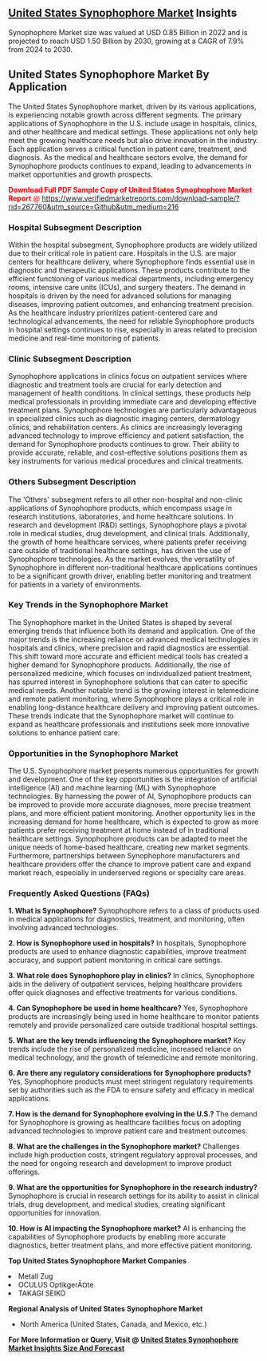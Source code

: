 <h2><a href="https://www.verifiedmarketreports.com/download-sample/?rid=267760&amp;utm_source=Github&amp;utm_medium=216" target="_blank">United States Synophophore Market</a> Insights</h2><p>Synophophore Market size was valued at USD 0.85 Billion in 2022 and is projected to reach USD 1.50 Billion by 2030, growing at a CAGR of 7.9% from 2024 to 2030.</p><p><h2>United States Synophophore Market By Application</h2><p>The United States Synophophore market, driven by its various applications, is experiencing notable growth across different segments. The primary applications of Synophophore in the U.S. include usage in hospitals, clinics, and other healthcare and medical settings. These applications not only help meet the growing healthcare needs but also drive innovation in the industry. Each application serves a critical function in patient care, treatment, and diagnosis. As the medical and healthcare sectors evolve, the demand for Synophophore products continues to expand, leading to advancements in market opportunities and growth prospects.</p><p><p><span class=""><span style="color: #ff0000;"><strong>Download Full PDF Sample Copy of United States Synophophore Market Report</strong> @ </span><a href="https://www.verifiedmarketreports.com/download-sample/?rid=267760&amp;utm_source=Github&amp;utm_medium=216" target="_blank">https://www.verifiedmarketreports.com/download-sample/?rid=267760&amp;utm_source=Github&amp;utm_medium=216</a></span></p></p><h3>Hospital Subsegment Description</h3><p>Within the hospital subsegment, Synophophore products are widely utilized due to their critical role in patient care. Hospitals in the U.S. are major centers for healthcare delivery, where Synophophore finds essential use in diagnostic and therapeutic applications. These products contribute to the efficient functioning of various medical departments, including emergency rooms, intensive care units (ICUs), and surgery theaters. The demand in hospitals is driven by the need for advanced solutions for managing diseases, improving patient outcomes, and enhancing treatment precision. As the healthcare industry prioritizes patient-centered care and technological advancements, the need for reliable Synophophore products in hospital settings continues to rise, especially in areas related to precision medicine and real-time monitoring of patients.</p><h3>Clinic Subsegment Description</h3><p>Synophophore applications in clinics focus on outpatient services where diagnostic and treatment tools are crucial for early detection and management of health conditions. In clinical settings, these products help medical professionals in providing immediate care and developing effective treatment plans. Synophophore technologies are particularly advantageous in specialized clinics such as diagnostic imaging centers, dermatology clinics, and rehabilitation centers. As clinics are increasingly leveraging advanced technology to improve efficiency and patient satisfaction, the demand for Synophophore products continues to grow. Their ability to provide accurate, reliable, and cost-effective solutions positions them as key instruments for various medical procedures and clinical treatments.</p><h3>Others Subsegment Description</h3><p>The 'Others' subsegment refers to all other non-hospital and non-clinic applications of Synophophore products, which encompass usage in research institutions, laboratories, and home healthcare solutions. In research and development (R&D) settings, Synophophore plays a pivotal role in medical studies, drug development, and clinical trials. Additionally, the growth of home healthcare services, where patients prefer receiving care outside of traditional healthcare settings, has driven the use of Synophophore technologies. As the market evolves, the versatility of Synophophore in different non-traditional healthcare applications continues to be a significant growth driver, enabling better monitoring and treatment for patients in a variety of environments.</p><h3>Key Trends in the Synophophore Market</h3><p>The Synophophore market in the United States is shaped by several emerging trends that influence both its demand and application. One of the major trends is the increasing reliance on advanced medical technologies in hospitals and clinics, where precision and rapid diagnostics are essential. This shift toward more accurate and efficient medical tools has created a higher demand for Synophophore products. Additionally, the rise of personalized medicine, which focuses on individualized patient treatment, has spurred interest in Synophophore solutions that can cater to specific medical needs. Another notable trend is the growing interest in telemedicine and remote patient monitoring, where Synophophore plays a critical role in enabling long-distance healthcare delivery and improving patient outcomes. These trends indicate that the Synophophore market will continue to expand as healthcare professionals and institutions seek more innovative solutions to enhance patient care.</p><h3>Opportunities in the Synophophore Market</h3><p>The U.S. Synophophore market presents numerous opportunities for growth and development. One of the key opportunities is the integration of artificial intelligence (AI) and machine learning (ML) with Synophophore technologies. By harnessing the power of AI, Synophophore products can be improved to provide more accurate diagnoses, more precise treatment plans, and more efficient patient monitoring. Another opportunity lies in the increasing demand for home healthcare, which is expected to grow as more patients prefer receiving treatment at home instead of in traditional healthcare settings. Synophophore products can be adapted to meet the unique needs of home-based healthcare, creating new market segments. Furthermore, partnerships between Synophophore manufacturers and healthcare providers offer the chance to improve patient care and expand market reach, especially in underserved regions or specialty care areas.</p><h3>Frequently Asked Questions (FAQs)</h3><p><strong>1. What is Synophophore?</strong> Synophophore refers to a class of products used in medical applications for diagnostics, treatment, and monitoring, often involving advanced technologies.</p><p><strong>2. How is Synophophore used in hospitals?</strong> In hospitals, Synophophore products are used to enhance diagnostic capabilities, improve treatment accuracy, and support patient monitoring in critical care settings.</p><p><strong>3. What role does Synophophore play in clinics?</strong> In clinics, Synophophore aids in the delivery of outpatient services, helping healthcare providers offer quick diagnoses and effective treatments for various conditions.</p><p><strong>4. Can Synophophore be used in home healthcare?</strong> Yes, Synophophore products are increasingly being used in home healthcare to monitor patients remotely and provide personalized care outside traditional hospital settings.</p><p><strong>5. What are the key trends influencing the Synophophore market?</strong> Key trends include the rise of personalized medicine, increased reliance on medical technology, and the growth of telemedicine and remote monitoring.</p><p><strong>6. Are there any regulatory considerations for Synophophore products?</strong> Yes, Synophophore products must meet stringent regulatory requirements set by authorities such as the FDA to ensure safety and efficacy in medical applications.</p><p><strong>7. How is the demand for Synophophore evolving in the U.S.?</strong> The demand for Synophophore is growing as healthcare facilities focus on adopting advanced technologies to improve patient care and treatment outcomes.</p><p><strong>8. What are the challenges in the Synophophore market?</strong> Challenges include high production costs, stringent regulatory approval processes, and the need for ongoing research and development to improve product offerings.</p><p><strong>9. What are the opportunities for Synophophore in the research industry?</strong> Synophophore is crucial in research settings for its ability to assist in clinical trials, drug development, and medical studies, creating significant opportunities for innovation.</p><p><strong>10. How is AI impacting the Synophophore market?</strong> AI is enhancing the capabilities of Synophophore products by enabling more accurate diagnostics, better treatment plans, and more effective patient monitoring.</p></p><p><strong>Top United States Synophophore Market Companies</strong></p><div data-test-id=""><p><li>Metall Zug</li><li> OCULUS OptikgerÃ¤te</li><li> TAKAGI SEIKO</li></p><div><strong>Regional Analysis of&nbsp;United States Synophophore Market</strong></div><ul><li dir="ltr"><p dir="ltr">North America&nbsp;(United States, Canada, and Mexico, etc.)</p></li></ul><p><strong>For More Information or Query, Visit @&nbsp;</strong><strong><a href="https://www.verifiedmarketreports.com/product/synophophore-market/?utm_source=Github&amp;utm_medium=216" target="_blank">United States Synophophore Market Insights Size And Forecast</a></strong></p></div>
